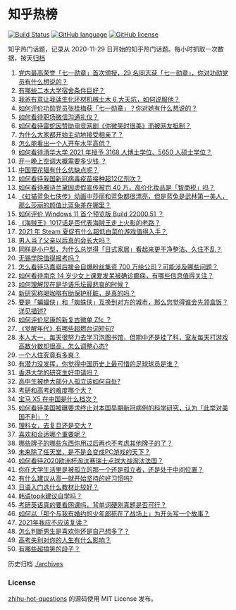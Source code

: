 # 知乎热榜
[![Build Status](https://github.com/ToWeLong/zhihu-hot-questions/workflows/CI/badge.svg)](https://github.com/ToWeLong/zhihu-hot-questions/actions)
[![GitHub language](https://img.shields.io/badge/language-golang-orange.svg)](https://golang.org/)
[![GitHub license](https://img.shields.io/github/license/ToWeLong/zhihu-hot-questions)](https://github.com/ToWeLong/zhihu-hot-questions/blob/main/LICENSE)

知乎热门话题，记录从 2020-11-29 日开始的知乎热门话题。每小时抓取一次数据，按天[归档](./archives)

<!-- BEGIN -->

1. [党内最高荣誉「七一勋章」首次颁授，29 名同志获「七一勋章」，你对功勋党员有什么想说的？](https://www.zhihu.com/question/468683456)
1. [有哪些二本大学宿舍条件巨好？](https://www.zhihu.com/question/374028292)
1. [我爸有意让我读生化环材机械土木 6 大天坑，如何说服他？](https://www.zhihu.com/question/468659467)
1. [如何评价功勋党员张桂梅获「七一勋章」？你对她有什么想说的？](https://www.zhihu.com/question/468714113)
1. [如何看待职场微信沟通礼仪？](https://www.zhihu.com/question/467777965)
1. [如何看待雷蛇因赞助电竞网剧《你微笑时很美》而被网友抵制？](https://www.zhihu.com/question/468432056)
1. [为什么大家都开始主动地接受相亲了？](https://www.zhihu.com/question/455245266)
1. [怎么能看出一个人开车水平高低？](https://www.zhihu.com/question/390627646)
1. [如何看待清华大学 2021 年授予 3168 人博士学位、5650 人硕士学位？](https://www.zhihu.com/question/468084761)
1. [开一晚上空调大概需要多少钱 ？](https://www.zhihu.com/question/30844890)
1. [中国狸花猫有什么优缺点呢？](https://www.zhihu.com/question/49379992)
1. [如何看待我国新冠病毒疫苗接种超12亿剂次？](https://www.zhihu.com/question/468800069)
1. [如何看待雅诗兰黛因虚假宣传被罚 40 万，高价化妆品是「智商税」吗？](https://www.zhihu.com/question/468588693)
1. [《虹猫蓝兔七侠传》动画中莎丽和蓝兔都很漂亮，但是蓝兔是武林第一美人，那么莎丽的颜值比蓝兔差在哪里？](https://www.zhihu.com/question/457762212)
1. [如何评价 Windows 11 首个预览版 Build 22000.51 ？](https://www.zhihu.com/question/468659107)
1. [《海贼王》1017话是否代表海贼王走上火影的老路？](https://www.zhihu.com/question/468180174)
1. [2021 年 Steam 夏促有什么超低白菜价游戏值得入手？](https://www.zhihu.com/question/467846705)
1. [男人当了父亲以后真的会长大吗？](https://www.zhihu.com/question/440051636)
1. [同样是小户型，为什么总觉得「日式家居」看起来更干净整洁、久住不乱？](https://www.zhihu.com/question/456011068)
1. [无锡学院值得报考吗？](https://www.zhihu.com/question/466950853)
1. [怎么看待马嘉祺后援会自爆粉丝集资 700 万给公司？可能涉及哪些问题？](https://www.zhihu.com/question/468354788)
1. [如何看待南京 14 岁少女上课爱发呆被确诊癫痫，有哪些信息值得关注？](https://www.zhihu.com/question/468699123)
1. [如何理解现在是华语乐坛最悲哀的时候？](https://www.zhihu.com/question/358590192)
1. [新研究称喝咖啡有助保护肝脏，是真的吗？](https://www.zhihu.com/question/468425699)
1. [要是「蝙蝠侠」和「蜘蛛侠」互换到对方的城市，那么您觉得谁会先领盒饭？详见描述?](https://www.zhihu.com/question/462783033)
1. [如何评价尼康的新复古微单 Zfc ？](https://www.zhihu.com/question/464936433)
1. [《觉醒年代》有哪些超燃台词短句?](https://www.zhihu.com/question/463340352)
1. [本人大一，每天很努力去学习泡图书馆，但期中还是挂了科，室友每天打游戏高数分数却很高，怎么调整心态?](https://www.zhihu.com/question/355894234)
1. [一个人住究竟有多爽？](https://www.zhihu.com/question/459287794)
1. [有潜力没发挥，你觉得中国历史上最可惜的足球球员是谁？](https://www.zhihu.com/question/464338288)
1. [香港大学的研究生好申请吗？](https://www.zhihu.com/question/22632391)
1. [高中生被绝大部分人孤立该如何自处?](https://www.zhihu.com/question/467662742)
1. [考研和高考的难度哪个大？](https://www.zhihu.com/question/267738677)
1. [宝马 X5 在中国是什么档次？](https://www.zhihu.com/question/458266368)
1. [如何看待美国被曝要求终止对本国早期新冠病例的科学研究，认为「此举对美国不利」？](https://www.zhihu.com/question/468627372)
1. [理科女，去复旦还是交大？](https://www.zhihu.com/question/467187752)
1. [喜欢和合适哪个重要呢？](https://www.zhihu.com/question/459841372)
1. [哪些牌子的哪些东西你用过后再也不考虑其他牌子的了？](https://www.zhihu.com/question/29988339)
1. [未来除了任天堂，是不是会变成PC游戏的天下？](https://www.zhihu.com/question/466668709)
1. [如何看待2020欧洲杯淘汰赛瑞士点球大战淘汰法国？](https://www.zhihu.com/question/468666336)
1. [你在大学生活里是被孤立的那一个还是孤立者，还是处于中间位置？](https://www.zhihu.com/question/460650437)
1. [有什么建议从高一就开始坚持的好习惯吗?](https://www.zhihu.com/question/466473902)
1. [日语入门选什么教材比较好？](https://www.zhihu.com/question/19740967)
1. [韩语topik建议自学吗？](https://www.zhihu.com/question/307658531)
1. [考研英语真的要看网课吗，背单词硬刚真题是否可行？](https://www.zhihu.com/question/376186399)
1. [如何以「那个与我有婚约的少年郎死在了战场上」为开头写一个故事？](https://www.zhihu.com/question/453140540)
1. [2021年我应不应该复读？](https://www.zhihu.com/question/466781572)
1. [怎么判断男生是喜欢你还是自己想多了？](https://www.zhihu.com/question/357688189)
1. [高考失利对你的人生有什么影响？](https://www.zhihu.com/question/20876925)
1. [有哪些超搞笑的段子？](https://www.zhihu.com/question/453066336)

<!-- END -->

历史归档 [./archives](./archives)


### License
[zhihu-hot-questions](https://github.com/towelong/zhihu-hot-questions) 的源码使用 MIT License 发布。